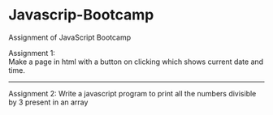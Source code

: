 # Javascrip-Bootcamp
Assignment of JavaScript Bootcamp

Assignment 1:<br>
Make a page in html with a button on clicking which shows current date and time.
<hr>
Assignment 2:
Write a javascript program to print all the numbers divisible by 3 present in an array

